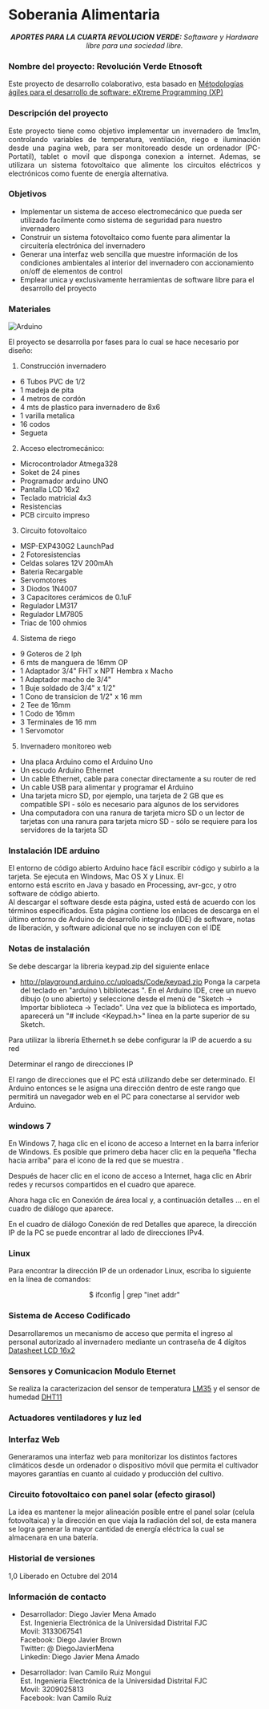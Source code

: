 # Soberania Alimentaria

<p align="center"><em><strong>APORTES PARA LA CUARTA REVOLUCION VERDE:</strong> Softaware y Hardware libre para una sociedad libre.</em></p>

### Nombre del proyecto: Revolución Verde Etnosoft ###

Este proyecto de desarrollo colaborativo, esta basado en [Métodologías ágiles para el desarrollo de software: eXtreme Programming (XP)](http://www.cyta.com.ar/ta0502/v5n2a1.htm)

### Descripción del proyecto ###

<p align="justify"> Este proyecto tiene como objetivo implementar un invernadero de 1mx1m, controlando variables de temperatura, ventilación, riego e iluminación desde una pagina web, para ser monitoreado desde un ordenador (PC-Portatil), tablet o movil que disponga conexion a internet.
Ademas, se utilizara un sistema fotovoltaico que alimente los circuitos eléctricos y electrónicos como fuente de energía alternativa.</p>

### Objetivos ###

* Implementar un sistema de acceso electromecánico que pueda ser utilizado facilmente como sistema de seguridad para nuestro invernadero
* Construir un sistema fotovoltaico como fuente para alimentar la circuitería electrónica del invernadero
* Generar una interfaz web sencilla que muestre información de los condiciones ambientales al interior del invernadero con accionamiento on/off de elementos de control
* Emplear unica y exclusivamente herramientas de software libre para el desarrollo del proyecto

### Materiales ###
![Arduino](http://arduino-info.wikispaces.com/file/view/Mega2560_R3_Label-small-v2%20(2).png/471429496/800x526/Mega2560_R3_Label-small-v2%20(2).png "Arduino Mega")

El proyecto se desarrolla por fases para lo cual se hace necesario por diseño:

1. Construcción invernadero
  * 6 Tubos PVC de 1/2
  * 1 madeja de pita
  * 4 metros de cordón
  * 4 mts de plastico para invernadero de 8x6  
  * 1 varilla metalica 
  * 16 codos  
  * Segueta  

2. Acceso electromecánico:
 * Microcontrolador Atmega328
 * Soket de 24 pines  
 * Programador arduino UNO  
 * Pantalla LCD 16x2  
 * Teclado matricial 4x3  
 * Resistencias
 * PCB circuito impreso  

3. Circuito fotovoltaico  
 * MSP-EXP430G2 LaunchPad  
 * 2 Fotoresistencias  
 * Celdas solares 12V 200mAh  
 * Bateria Recargable  
 * Servomotores  
 * 3 Diodos 1N4007  
 * 3 Capacitores cerámicos de 0.1uF  
 * Regulador LM317  
 * Regulador LM7805  
 * Triac de 100 ohmios  
  
4. Sistema de riego  
 * 9 Goteros de 2 lph  
 * 6 mts de manguera de 16mm OP  
 * 1 Adaptador 3/4" FHT x NPT Hembra x Macho    
 * 1 Adaptador macho de 3/4"  
 * 1 Buje soldado de 3/4" x 1/2"  
 * 1 Cono de transicion de 1/2" x 16 mm  
 * 2 Tee de 16mm  
 * 1 Codo de 16mm  
 * 3 Terminales de 16 mm
 * 1 Servomotor    
  
5. Invernadero monitoreo web  

 * Una placa Arduino como el Arduino Uno  
 * Un escudo Arduino Ethernet  
 * Un cable Ethernet, cable para conectar directamente a su router de red  
 * Un cable USB para alimentar y programar el Arduino  
 * Una tarjeta micro SD, por ejemplo, una tarjeta de 2 GB que es compatible SPI - sólo es necesario para algunos de los servidores  
 * Una computadora con una ranura de tarjeta micro SD o un lector de tarjetas con una ranura para tarjeta micro SD - sólo se requiere para los servidores de la tarjeta SD  

### Instalación IDE arduino   

El entorno de código abierto Arduino hace fácil escribir código y subirlo a la tarjeta. Se ejecuta en Windows, Mac OS X y Linux. El   
entorno está escrito en Java y basado en Processing, avr-gcc, y otro software de código abierto.  
Al descargar el software desde esta página, usted está de acuerdo con los términos especificados. Esta página contiene los enlaces 
de descarga en el último entorno de Arduino de desarrollo integrado (IDE) de software, notas de liberación, y software adicional que no se incluyen con el IDE

### Notas de instalación ###

Se debe descargar la libreria keypad.zip del siguiente enlace   

 * http://playground.arduino.cc/uploads/Code/keypad.zip
Ponga la carpeta del teclado en "arduino \ bibliotecas \". En el Arduino IDE, cree un nuevo dibujo (o uno abierto) y seleccione desde el menú de "Sketch -> Importar biblioteca -> Teclado". Una vez que la biblioteca es importado, aparecerá un "# include <Keypad.h>" línea en la parte superior de su Sketch.  

Para utilizar la librería Ethernet.h se debe configurar la IP de acuerdo a su red  

Determinar el rango de direcciones IP  

El rango de direcciones que el PC está utilizando debe ser determinado. El Arduino entonces se le asigna una dirección dentro de este rango que permitirá un navegador web en el PC para conectarse al servidor web Arduino.
### windows 7 ###

En Windows 7, haga clic en el icono de acceso a Internet en la barra inferior de Windows. Es posible que primero deba hacer clic en la pequeña "flecha hacia arriba" para el icono de la red que se muestra .  

Después de hacer clic en el icono de acceso a Internet, haga clic en Abrir redes y recursos compartidos en el cuadro que aparece.  

Ahora haga clic en Conexión de área local y, a continuación detalles ... en el cuadro de diálogo que aparece.  

En el cuadro de diálogo Conexión de red Detalles que aparece, la dirección IP de la PC se puede encontrar al lado de direcciones IPv4.  
### Linux ###

Para encontrar la dirección IP de un ordenador Linux, escriba lo siguiente en la línea de comandos:  

<p align="center">$ ifconfig | grep "inet addr"</p> 

### Sistema de Acceso Codificado ###

Desarrollaremos un mecanismo de acceso que permita el ingreso al personal autorizado al invernadero mediante un contraseña de 4 dígitos 
[Datasheet LCD 16x2](http://www.engineersgarage.com/electronic-components/16x2-lcd-module-datasheet)  

### Sensores y Comunicacion Modulo Eternet  ###
     
Se realiza la caracterizacion del sensor de temperatura [LM35](http://www.ti.com.cn/cn/lit/ds/symlink/lm35.pdf) y el sensor de humedad [DHT11](http://www.micro4you.com/files/sensor/DHT11.pdf)

### Actuadores ventiladores y luz led ###


### Interfaz Web ###
Generaramos una interfaz web para monitorizar los distintos factores climáticos desde un  ordenador o dispositivo móvil que permita el cultivador mayores garantías en cuanto al cuidado y producción del cultivo.

### Circuito fotovoltaico con panel solar (efecto girasol) ###
La idea es mantener la mejor alineación posible entre el panel solar (celula fotovoltaica) y la dirección en que viaja la radiación del sol, de esta manera se logra generar la mayor cantidad de energía eléctrica la cual se almacenara en una batería.



### Historial de versiones ###

1,0 Liberado en Octubre del 2014


### Información de contacto ###

* Desarrollador: Diego Javier Mena Amado  
Est. Ingenieria Electrónica de la Universidad Distrital FJC  
Movil: 3133067541  
Facebook: Diego Javier Brown   
Twitter: @ DiegoJavierMena  
Linkedin: Diego Javier Mena Amado  

* Desarrollador: Ivan Camilo Ruiz Mongui    
Est. Ingenieria Electrónica de la Universidad Distrital FJC  
Movil: 3209025813  
Facebook:  Ivan Camilo Ruiz  
